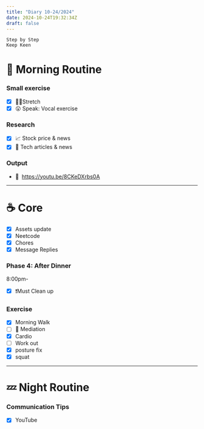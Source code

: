 ```yaml
---
title: "Diary 10-24/2024"  
date: 2024-10-24T19:32:34Z
draft: false
---
```


```tsx
Step by Step
Keep Keen
```

# 🍳 Morning Routine

### Small exercise

- [x]  🧎‍♀️Stretch
- [x]  😮 Speak: Vocal exercise

### Research

- [x]  📈 Stock price & news
- [x]  👾 Tech articles & news

### Output

- 🎥  https://youtu.be/8CKeDXrbs0A

---

# ☕ Core

- [x]  Assets update
- [x]  Neetcode
- [x]  Chores
- [x]  Message Replies

### Phase 4: After Dinner

8:00pm-

- [x]  ❗Must Clean up

### Exercise

- [x]  Morning Walk
- [ ]  🧘 Mediation
- [x]  Cardio
- [ ]  Work out
- [x]  posture fix
- [x]  squat

---

# 💤 Night Routine

### Communication Tips

- [x]  YouTube